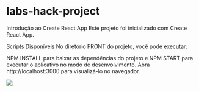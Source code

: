 # labs-hack-project

Introdução ao Create React App
Este projeto foi inicializado com Create React App.

Scripts Disponíveis
No diretório FRONT do projeto, você pode executar:

NPM INSTALL para baixar as dependências do projeto e 
NPM START
para executar o aplicativo no modo de desenvolvimento.
Abra http://localhost:3000 para visualizá-lo no navegador.

<img src="./public/HomePage.jpeg">
